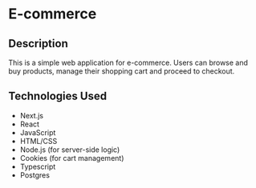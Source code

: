 # E-commerce

## Description

This is a simple web application for e-commerce. Users can browse and buy products, manage their shopping cart and proceed to checkout.

## Technologies Used

- Next.js
- React
- JavaScript
- HTML/CSS
- Node.js (for server-side logic)
- Cookies (for cart management)
- Typescript
- Postgres

